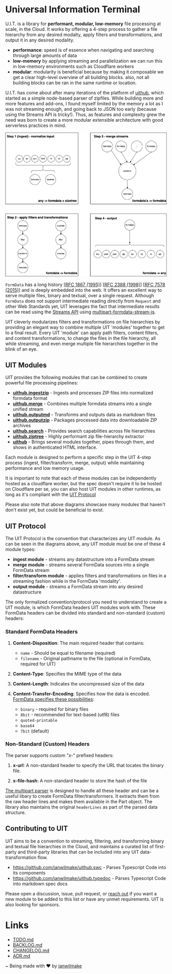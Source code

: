 # Universal Information Terminal

U.I.T. is a library for **performant, modular, low-memory** file processing at scale, in the Cloud. It works by offering a 4-step process to gather a file hierarchy from any desired modalty, apply filters and transformations, and output it in any desired modality.

- **performance**: speed is of essence when navigating and searching through large amounts of data
- **low-memory** by applying streaming and parallelization we can run this in low-memory environments such as Cloudflare workers
- **modular**: modularity is beneficial because by making it composable we get a clear high-level overview of all building blocks. also, not all building blocks can be ran in the same runtime or location.

U.I.T. has come about after many iterations of the platform of [uithub](https://uithub.com), which started as a simple node-based parser of zipfiles. While building more and more features and add-ons, I found myself limited by the memory a lot as I was not streaming enough, and going back to JSON too early (because using the Streams API is tricky!). Thus, as features and complexity grew the need was born to create a more modular extensible architecture with good serverless practices in mind.

![](process-formdata.drawio.png)

`FormData` has a long history [[RFC 1867 (1995)](https://datatracker.ietf.org/doc/html/rfc1867)] [[RFC 2388 (1998)](https://datatracker.ietf.org/doc/html/rfc2388)] [[RFC 7578 (2015)](https://datatracker.ietf.org/doc/html/rfc7578)] and is deeply embedded into the web. It offers an excellent way to serve multiple files, binary and textual, over a single request. Although `FormData` does not support intermediate reading directly from `Request` and other Web Standards yet, UIT leverages the fact that intermediate results can be read using the [Streams API](https://developer.mozilla.org/en-US/docs/Web/API/Streams_API) using [multipart-formdata-stream-js](https://github.com/janwilmake/multipart-formdata-stream-js).

UIT cleverly modularizes filters and transformations on file hierarchies by providing an elegant way to combine multiple UIT 'modules' together to get to a final result. Every UIT 'module' can apply path filters, content filters, and content transformations, to change the files in the file hierarchy, all while streaming, and even merge multiple file hierarchies together in the blink of an eye.

## UIT Modules

UIT provides the following modules that can be combined to create powerful file processing pipelines:

- [**uithub.ingestzip**](./uithub.ingestzip) - Ingests and processes ZIP files into normalized formdata format
- [**uithub.merge**](./uithub.merge) - Combines multiple formdata streams into a single unified stream
- [**uithub.outputmd**](./uithub.outputmd) - Transforms and outputs data as markdown files
- [**uithub.outputzip**](./uithub.outputzip) - Packages processed data into downloadable ZIP archives
- [**uithub.search**](./uithub.search) - Provides search capabilities across file hierarchies
- [**uithub.ziptree**](./uithub.ziptree) - Highly performant zip file-hierarchy extractor
- [**uithub**](./uithub.pipe) - Brings several modules together, pipes through them, and shows in authenticated HTML interface.

Each module is designed to perform a specific step in the UIT 4-step process (ingest, filter/transform, merge, output) while maintaining performance and low memory usage.

It is important to note that each of these modules can be independently hosted as a cloudflare worker, but the spec doesn't require it to be hosted on Cloudflare per se, you can also host UIT modules in other runtimes, as long as it's compliant with the [UIT Protocol](#uit-protocol)

Please also note that above diagrams showcase many modules that haven't don't exist yet, but could be beneficial to exist.

## UIT Protocol

The UIT Protocol is the convention that characterizes any UIT module. As can be seen in the diagrams above, any UIT module must be one of these 4 module types:

- **ingest module** - streams any datastructure into a FormData stream
- **merge module** - streams several FormData sources into a single FormData stream
- **filter/transform module** - applies filters and transformations on files in a streaming fashion while in the FormData 'modality'.
- **output module** - streams a FormData stream into any desired datastructure

The only formalized convention/protocol you need to understand to create a UIT module, is which FormData headers UIT modules work with. These FormData headers can be divided into standard and non-standard (custom) headers:

### Standard FormData Headers

1. **Content-Disposition**: The main required header that contains:

   - `name` - Should be equal to filename (required)
   - `filename` - Original pathname to the file (optional in FormData, required for UIT)

2. **Content-Type**: Specifies the MIME type of the data

3. **Content-Length**: Indicates the uncompressed size of the data

4. **Content-Transfer-Encoding**: Specifies how the data is encoded. [FormData specifies these possibilities](https://www.w3.org/Protocols/rfc1341/5_Content-Transfer-Encoding.html):
   - `binary` - required for binary files
   - `8bit` - recommended for text-based (utf8) files
   - `quoted-printable`
   - `base64`
   - `7bit` (default)

### Non-Standard (Custom) Headers

The parser supports custom "x-" prefixed headers:

1. **x-url**: A non-standard header to specify the URL that locates the binary file.

2. **x-file-hash**: A non-standard header to store the hash of the file

[The multipart parser](https://github.com/janwilmake/multipart-formdata-stream-js) is designed to handle all these header and can be a useful libary to create FormData filter/transformers. It extracts them from the raw header lines and makes them available in the Part object. The library also maintains the original `headerLines` as part of the parsed data structure.

## Contributing to UIT

UIT aims to be a convention to streaming, filtering, and transforming binary and textual file hierarchies in the Cloud, and maintains a curated list of first-party and third-party libraries that can be included into any UIT data-transformation flow.

- https://github.com/janwilmake/uithub.swc - Parses Typescript Code into its components
- https://github.com/janwilmake/uithub.typedoc - Parses Typescript Code into markdown spec docs

Please open a discussion, issue, pull request, or [reach out](https://x.com/janwilmake) if you want a new module to be added to this list or have any unmet requirements. UIT is also looking for sponsors.

# Links

- [TODO.md](TODO.md)
- [BACKLOG.md](BACKLOG.md)
- [CHANGELOG.md](CHANGELOG.md)
- [ADR.md](ADR.md)

~ Being made with ❤️ by [janwilmake](https://x.com/janwilmake)
